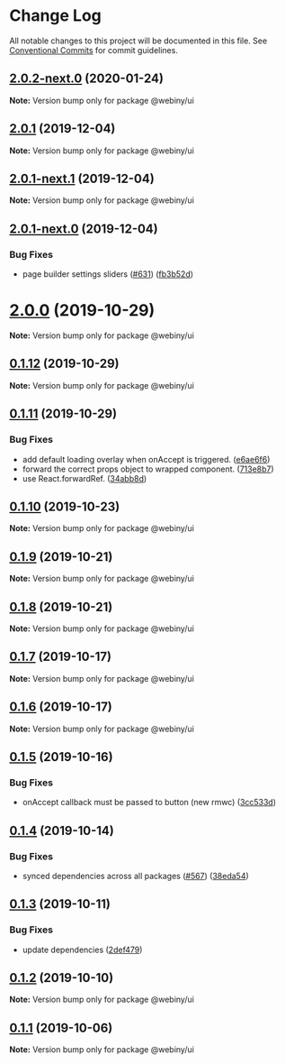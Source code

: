 # Change Log

All notable changes to this project will be documented in this file.
See [Conventional Commits](https://conventionalcommits.org) for commit guidelines.

## [2.0.2-next.0](https://github.com/webiny/webiny-js/compare/@webiny/ui@2.0.1...@webiny/ui@2.0.2-next.0) (2020-01-24)

**Note:** Version bump only for package @webiny/ui





## [2.0.1](https://github.com/webiny/webiny-js/compare/@webiny/ui@2.0.1-next.1...@webiny/ui@2.0.1) (2019-12-04)

**Note:** Version bump only for package @webiny/ui





## [2.0.1-next.1](https://github.com/webiny/webiny-js/compare/@webiny/ui@2.0.1-next.0...@webiny/ui@2.0.1-next.1) (2019-12-04)

**Note:** Version bump only for package @webiny/ui





## [2.0.1-next.0](https://github.com/webiny/webiny-js/compare/@webiny/ui@2.0.0...@webiny/ui@2.0.1-next.0) (2019-12-04)


### Bug Fixes

* page builder settings sliders ([#631](https://github.com/webiny/webiny-js/issues/631)) ([fb3b52d](https://github.com/webiny/webiny-js/commit/fb3b52d20105b1ae34dcdc7554057c75cc747cc4))





# [2.0.0](https://github.com/webiny/webiny-js/compare/@webiny/ui@0.1.12...@webiny/ui@2.0.0) (2019-10-29)

**Note:** Version bump only for package @webiny/ui





## [0.1.12](https://github.com/webiny/webiny-js/compare/@webiny/ui@0.1.11...@webiny/ui@0.1.12) (2019-10-29)

**Note:** Version bump only for package @webiny/ui





## [0.1.11](https://github.com/webiny/webiny-js/compare/@webiny/ui@0.1.10...@webiny/ui@0.1.11) (2019-10-29)


### Bug Fixes

* add default loading overlay when onAccept is triggered. ([e6ae6f6](https://github.com/webiny/webiny-js/commit/e6ae6f6))
* forward the correct props object to wrapped component. ([713e8b7](https://github.com/webiny/webiny-js/commit/713e8b7))
* use React.forwardRef. ([34abb8d](https://github.com/webiny/webiny-js/commit/34abb8d))





## [0.1.10](https://github.com/webiny/webiny-js/compare/@webiny/ui@0.1.9...@webiny/ui@0.1.10) (2019-10-23)

**Note:** Version bump only for package @webiny/ui





## [0.1.9](https://github.com/webiny/webiny-js/compare/@webiny/ui@0.1.8...@webiny/ui@0.1.9) (2019-10-21)

**Note:** Version bump only for package @webiny/ui





## [0.1.8](https://github.com/webiny/webiny-js/compare/@webiny/ui@0.1.7...@webiny/ui@0.1.8) (2019-10-21)

**Note:** Version bump only for package @webiny/ui





## [0.1.7](https://github.com/webiny/webiny-js/compare/@webiny/ui@0.1.6...@webiny/ui@0.1.7) (2019-10-17)

**Note:** Version bump only for package @webiny/ui





## [0.1.6](https://github.com/webiny/webiny-js/compare/@webiny/ui@0.1.5...@webiny/ui@0.1.6) (2019-10-17)

**Note:** Version bump only for package @webiny/ui





## [0.1.5](https://github.com/webiny/webiny-js/compare/@webiny/ui@0.1.4...@webiny/ui@0.1.5) (2019-10-16)


### Bug Fixes

* onAccept callback must be passed to button (new rmwc) ([3cc533d](https://github.com/webiny/webiny-js/commit/3cc533d44a0ee0a647b9ffa580c19d6dec6aa70f))





## [0.1.4](https://github.com/webiny/webiny-js/compare/@webiny/ui@0.1.3...@webiny/ui@0.1.4) (2019-10-14)


### Bug Fixes

* synced dependencies across all packages ([#567](https://github.com/webiny/webiny-js/issues/567)) ([38eda54](https://github.com/webiny/webiny-js/commit/38eda547bead6e8a2c46875730bbcd8f1227e475))





## [0.1.3](https://github.com/webiny/webiny-js/compare/@webiny/ui@0.1.2...@webiny/ui@0.1.3) (2019-10-11)


### Bug Fixes

* update dependencies ([2def479](https://github.com/webiny/webiny-js/commit/2def479886ed356e7981b7be61b957edcc87f887))





## [0.1.2](https://github.com/webiny/webiny-js/compare/@webiny/ui@0.1.1...@webiny/ui@0.1.2) (2019-10-10)

**Note:** Version bump only for package @webiny/ui





## [0.1.1](https://github.com/webiny/webiny-js/compare/@webiny/ui@0.1.0...@webiny/ui@0.1.1) (2019-10-06)

**Note:** Version bump only for package @webiny/ui
